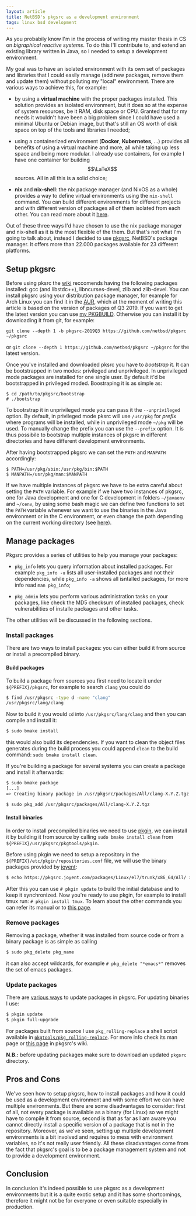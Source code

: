 ```yaml
---
layout: article
title: NetBSD's pkgsrc as a development environment
tags: linux bsd development
---
```


As you probabily know I'm in the process of writing my master thesis in CS on _bigraphical reactive systems_. To do
this I'll contribute to, and extend an existing library written in Java, so I needed to setup a development environment.

My goal was to have an isolated environment with its own set of packages and libraries that I could easily manage (add
new packages, remove them and update them) without polluting my "local" environment.
There are various ways to achieve this, for example: 

- by using a __virtual machine__ with the proper packages installed. This solution provides an isolated environment,
  but it does so at the expense of system resources, be it RAM, disk space or CPU. Granted that for my needs it 
  wouldn't have been a big problem since I could have used a minimal Ubuntu or Debian image, but that's still an OS
  worth of disk space on top of the tools and libraries I needed;

- using a containerized environment (__Docker__, __Kubernetes__, ...) provides all benefits of using a virtual machine
  and more, all while taking up less space and being more modular. I already use containers, for example I have one
  container for building $$\LaTeX$$ sources. All in all this is a solid choice;

- __nix__ and __nix-shell__: the nix package manager (and NixOS as a whole) provides a way to define virtual 
  environments using the `nix-shell` command. You can build different environments for different projects and with 
  different version of packages all of them isolated from each other. You can read more about it
  [here](https://nixos.wiki/wiki/Development_environment_with_nix-shell).

Out of these three ways I'd have chosen to use the nix package manager and nix-shell as it is the most flexible of the
them. But that's not what I'm going to talk about, instead I decided to use [pkgsrc](https://www.pkgsrc.org/), NetBSD's
package manager. It offers more than 22.000 packages available for 23 different platforms.

## Setup pkgsrc
Before using pksrc the [wiki](http://wiki.netbsd.org/pkgsrc/how_to_use_pkgsrc_on_linux/) reccomends having the
following packages installed: gcc (and libstdc++), libncurses-devel, zlib and zlib-devel. You can install pkgsrc
using your distribution package manager, for example for Arch Linux you can find it in the
[AUR](https://aur.archlinux.org/packages/netbsd-pkgsrc/), which at the moment of writing this article is based on the
version of packages of Q3 2019. If you want to get the latest version you can use 
[my PKGBUILD](https://git.sr.ht/~spidernet/netbsd-pkgsrc). Otherwise you can install it by downloading it from git, for
example: 
```
git clone --depth 1 -b pkgsrc-2019Q3 https://github.com/netbsd/pkgsrc ~/pkgsrc
```
or `git clone --depth 1 https://github.com/netbsd/pkgsrc ~/pkgsrc` for the latest version.

Once you've installed and downloaded pksrc you have to _bootstrap_ it. It can be bootstrapped in two modes: privileged
and unprivileged. In unprivileged mode packages are installed for one single user. By default it'd be bootstrapped in
privileged moded. Boostraping it is as simple as:
```
$ cd /path/to/pkgsrc/bootstrap
# ./bootstrap
```
To bootrstrap it in unprivileged mode you can pass it the `--unprivileged` option. By default, in privileged mode pksrc
will use `/usr/pkg` for _prefix_ where programs will be installed, while in unprivileged mode `~/pkg` will be used. To
manually change the prefix you can use the `--prefix` option. It is thus possibile to bootstrap multiple instances of
pkgsrc in different directories and have different development environments.

After having bootstrapped pkgsrc we can set the `PATH` and `MANPATH` accordingly:
```
$ PATH=/usr/pkg/sbin:/usr/pkg/bin:$PATH
$ MANPATH=/usr/pkg/man:$MANPATH
```

If we have multiple instances of pkgsrc we have to be extra careful about setting the `PATH` variable. For example if
we have two instances of pkgsrc, one for Java development and one for C development in folders `~/javaenv` and
`~/cenv`, by using some bash magic we can define two functions to set the `PATH` variable whenever we want to use the 
binaries in  the Java environment or in the C environment, or even change the path depending on the current working 
directory (see [here](https://superuser.com/questions/914087/can-i-change-my-path-dynamically-based-on-my-cwd)).

## Manage packages
Pkgsrc provides a series of utilities to help you manage your packages:

- `pkg_info` lets you query information about installed packages. For example `pkg_info -u` lists all user-installed
  packages and not their dependencies, while `pkg_info -a` shows all isntalled packages, for more info read `man
  pkg_info`;

- `pkg_admin` lets you perform various administration tasks on your packages, like check the MD5 checksum of installed
  packages, check vulnerabilities of installe packages and other tasks.

The other utilities will be discussed in the following sections.

### Install packages
There are two ways to install packages: you can either build it from source or install a precompiled binary.

#### Build packages
To build a package from sources you first need to locate it under `${PREFIX}/pkgsrc`, for example to search `clang` you
could do
```bash
$ find /usr/pkgsrc -type d -name "clang"
/usr/pkgsrc/lang/clang
```
Now to build it you would `cd` into `/usr/pkgsrc/lang/clang` and then you can compile and install it:
```bash
$ sudo bmake install
```
this would also build its dependencies. If you want to clean the object files generates during the build process you
could append `clean` to the build command: `sudo bmake install clean`.

If you're building a package for several systems you can create a package and install it afterwards:
```bash
$ sudo bmake package
[...]
=> Creating binary package in /usr/pkgsrc/packages/All/clang-X.Y.Z.tgz

$ sudo pkg_add /usr/pkgsrc/packages/All/clang-X.Y.Z.tgz
```

#### Install binaries
In order to install precompiled binaries we need to use [pkgin](http://pkgin.net/), we can install it by building it
from source by calling `sudo bmake install clean` from `${PREFIX}/usr/pkgsrc/pkgtools/pkgin`.

Before using pkgin we need to setup a repository in the `${PREFIX}/etc/pkgin/repositories.conf` file, we will use
the binary packages provided by [joyent](https://pkgsrc.joyent.com/):
```bash
$ echo https://pkgsrc.joyent.com/packages/Linux/el7/trunk/x86_64/All/ > /usr/pkg/etc/pkgin/repositories.conf
```
After this you can use `# pkgin update` to build the initial database and to keep it synchronized. Now you're ready to
use pkgin, for example to install tmux run: `# pkgin install tmux`. To learn about the other commands you can refer its
manual or to [this page](http://pkgin.net/).

### Remove packages
Removing a package, whether it was installed from source code or from a binary package is as simple as calling 
```bash
$ sudo pkg_delete pkg_name
```
it can also accept wildcards, for example `# pkg_delete "*emacs*"` removes the set of emacs packages.

### Update packages
There are [various ways](https://wiki.netbsd.org/pkgsrc/how_to_upgrade_packages/) to update packages in pkgsrc. For
updating binaries I use:
```bash
$ pkgin update
$ pkgin full-upgrade
```
For packages built from source I use `pkg_rolling-replace` a shell script available in 
[`pkgtools/pkg_rolling-replace`](http://pkgsrc.se/pkgtools/pkg_rolling-replace). For more info check its man page or 
[this page](https://wiki.netbsd.org/pkgsrc/how_to_upgrade_packages/) in pkgsrc's wiki.

__N.B.:__ before updating packages make sure to download an updated `pkgsrc` directory.

## Pros and Cons
We've seen how to setup pkgsrc, how to install packages and how it could be used as a development environment and with
some effort we can have multiple environments. But there are some disadvantages to consider: first of all, not
every package is available as a binary (for Linux) so we might have to compile it from source, second is that as far as I
am aware you cannot directly install a specific version of a package that is not in the repository. Moreover, as we've 
seen, setting up multiple development environments is a bit involved and requires to mess with environment variables, 
so it's not really user friendly.
All these disadvantages come from the fact that pkgsrc's goal is to be a package management system and not to provide a
development environment.

## Conclusion
In conclusion it's indeed possible to use pkgsrc as a development environments but it is a quite exotic setup and it
has some shortcomings, therefore it might not be for everyone or even suitable especially in production.
